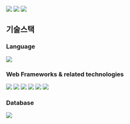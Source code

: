 <p>
<img src="https://img.shields.io/github/issues-pr-closed/myoungjinseo/FundFolio?color=blueviolet"/>
<img src="https://img.shields.io/github/issues/myoungjinseo/FundFolio?color=inactive"/>
<img src="https://img.shields.io/github/issues-closed/myoungjinseo/FundFolio"/> 
</p>

## 기술스택
### Language
<img src="https://img.shields.io/badge/JAVA-FFF000?style=for-the-badge&logo=JAVA&logoColor=white"/>


### Web Frameworks & related technologies

<p>
<img src="https://img.shields.io/badge/Spring Boot-6DB33F?style=for-the-badge&logo=Spring&logoColor=white"/>
<img src="https://img.shields.io/badge/JPA-6DB33F?style=for-the-badge&logo=JPA&logoColor=white">
<img src="https://img.shields.io/badge/SPRING SECURITY-6DB33F?style=for-the-badge&logo=SPRING SECURITY&logoColor=white">
<img src="https://img.shields.io/badge/JWT-6DB33F?style=for-the-badge&logo=JWT&logoColor=white">
<img src="https://img.shields.io/badge/gradle-02303A?style=for-the-badge&logo=gradle&logoColor=white">
<img src="https://img.shields.io/badge/QueryDSL-0285c9?style=for-the-badge&logo=qeurydsl&logoColor=white">
</p>

### Database
<p>
<img src="https://img.shields.io/badge/mysql-4479A1?style=for-the-badge&logo=mysql&logoColor=orange">
</p>
